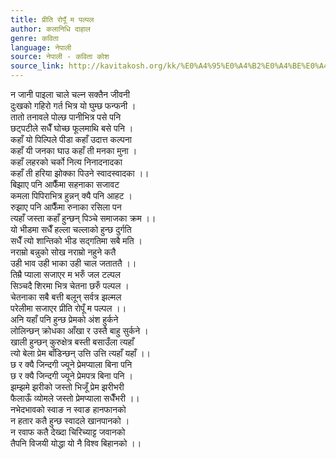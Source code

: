 ```yaml
---
title: प्रीति रोपूँ म पल्पल
author: कलानिधि दाहाल
genre: कविता
language: नेपाली
source: नेपाली - कविता कोश
source_link: http://kavitakosh.org/kk/%E0%A4%95%E0%A4%B2%E0%A4%BE%E0%A4%A8%E0%A4%BF%E0%A4%A7%E0%A4%BF_%E0%A4%A6%E0%A4%BE%E0%A4%B9%E0%A4%BE%E0%A4%B2
---
```


न जानी पाइला चाले चल्न सक्तैन जीवनी  
दुःखको गहिरो गर्त भित्र यो घुम्छ फन्फनी ।  
तातो तनावले पोल्छ पानीभित्र पसे पनि  
छट्पटीले सधैँ घोच्छ फूलमाथि बसे पनि ।  
कहाँ यो पिल्पिले पीडा कहाँ उदात्त कल्पना  
कहाँ यी जनका घाउ कहाँ ती मनका मुना ।  
कहाँ लहरको चर्को नित्य निनादनादका  
कहाँ ती हरिया झोक्का पिउने स्वादस्वादका ।।  
बिझाए पनि आफैँमा सहनाका सजावट  
कमला पिपिराभित्र हुन्नन् क्यै पनि आहट ।  
रुझाए पनि आफैँमा रुनाका रसिला पन  
त्यहाँ जस्ता कहाँ हुन्छन् पिञ्चे समाजका क्रम ।।  
यो भीडमा सधैँ हल्ला चल्लाको हुन्छ दुर्गति  
सधैँ त्यो शान्तिको भीड सद्गतिमा सबै मति ।  
नराम्रो बन्नुको सोख नराम्रो नहुने कतै  
उही भाव उही भाका उही चाल जताततै ।।  
तिम्रै प्याला सजाएर म भरुँ जल टल्पल  
सिञ्चदै शिरमा भित्र चेतना छरुँ पल्पल ।  
चेतनाका सबै बत्ती बलून् सर्वत्र झल्मल  
परेलीमा सजाएर प्रीति रोपूँ म पल्पल ।।  
अनि यहाँ पनि हुन्छ प्रेमको अंश हुर्कने  
लोलिन्छन् क्रोधका आँखा र उस्तै बाहु सुर्कने ।  
खाली हुन्छन् कुरुक्षेत्र बस्ती बसाउँला त्यहाँ  
त्यो बेला प्रेम बाँडिन्छन् उत्ति उत्ति त्यहाँ यहाँ ।।  
छ र क्यै जिन्दगी ज्यूने प्रेमप्याला बिना पनि  
छ र क्यै जिन्दगी ज्यूने प्रेमपत्र बिना पनि ।  
झम्झमे झरीको जस्तो भिजूँ प्रेम झरीभरी  
फैलाऊँ व्योमले जस्तो प्रेमप्याला सधैँभरी ।।  
नभेदभावको स्वाङ न स्वाङ हानफानको  
न हतार कतै हुन्छ स्वादले खानपानको ।  
न रवाफ कतै देख्दा चिरिच्याट्ट जवानको  
तैपनि विजयी योद्धा यो नै विश्व बिहानको ।।
